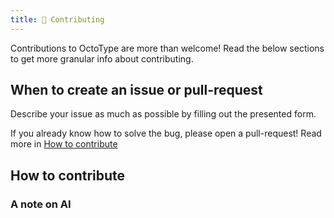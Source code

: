 ```yaml
---
title: 🌟 Contributing
---
```


Contributions to OctoType are more than welcome! Read the below sections to get
more granular info about contributing.

## When to create an issue or pull-request

Describe your issue as much as possible by filling out the presented form.

If you already know how to solve the bug, please open a pull-request! Read more
in [How to contribute](#)

## How to contribute

### A note on AI
